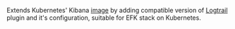 Extends Kubernetes' Kibana [image](https://github.com/kubernetes/kubernetes/blob/1c2ea28/cluster/addons/fluentd-elasticsearch/kibana-image/Dockerfile)
by adding compatible version of [Logtrail](https://github.com/sivasamyk/logtrail/) plugin and it's configuration,
suitable for EFK stack on Kubernetes.
